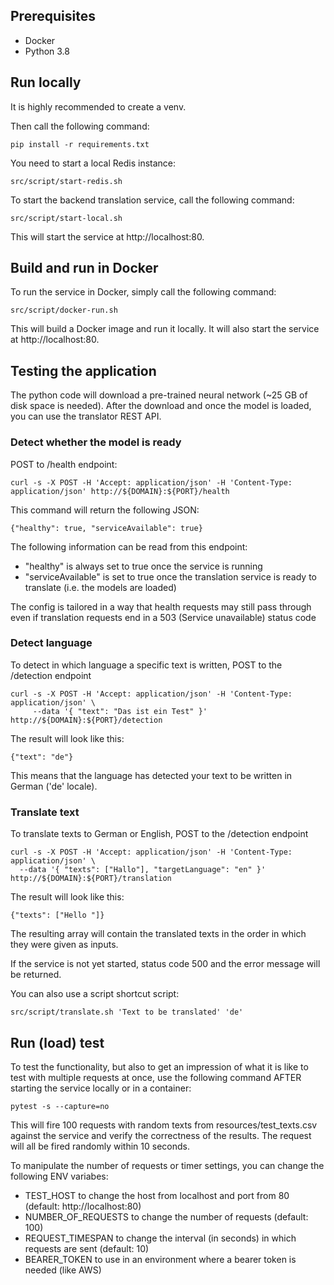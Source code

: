 
## Prerequisites

- Docker
- Python 3.8

## Run locally

It is highly recommended to create a venv.

Then call the following command:
```
pip install -r requirements.txt
```

You need to start a local Redis instance:
```
src/script/start-redis.sh
```

To start the backend translation service, call the following command:
```
src/script/start-local.sh
```

This will start the service at http://localhost:80.

## Build and run in Docker

To run the service in Docker, simply call the following command:
```
src/script/docker-run.sh
```

This will build a Docker image and run it locally.
It will also start the service at http://localhost:80.

## Testing the application

The python code will download a pre-trained neural network (~25 GB of disk space is needed). 
After the download and once the model is loaded, you can use the translator REST API.

### Detect whether the model is ready

POST to /health endpoint:

```
curl -s -X POST -H 'Accept: application/json' -H 'Content-Type: application/json' http://${DOMAIN}:${PORT}/health
```

This command will return the following JSON:

```
{"healthy": true, "serviceAvailable": true}
```

The following information can be read from this endpoint:
- "healthy" is always set to true once the service is running
- "serviceAvailable" is set to true once the translation service is ready to translate (i.e. the models are loaded)

The config is tailored in a way that health requests may still pass through even if translation requests end in 
a 503 (Service unavailable) status code

### Detect language

To detect in which language a specific text is written, POST to the /detection endpoint

```
curl -s -X POST -H 'Accept: application/json' -H 'Content-Type: application/json' \
     --data '{ "text": "Das ist ein Test" }' http://${DOMAIN}:${PORT}/detection
```

The result will look like this:

```
{"text": "de"}
```

This means that the language has detected your text to be written in German ('de' locale).

### Translate text

To translate texts to German or English, POST to the /detection endpoint

```
curl -s -X POST -H 'Accept: application/json' -H 'Content-Type: application/json' \
  --data '{ "texts": ["Hallo"], "targetLanguage": "en" }' http://${DOMAIN}:${PORT}/translation
```

The result will look like this:

```
{"texts": ["Hello "]}
```

The resulting array will contain the translated texts in the order in which they were given as inputs.

If the service is not yet started, status code 500 and the error message will be returned.

You can also use a script shortcut script:

```
src/script/translate.sh 'Text to be translated' 'de'
```

## Run (load) test

To test the functionality, but also to get an impression of what it is like to test with multiple requests at once,
use the following command AFTER starting the service locally or in a container:

```
pytest -s --capture=no
```

This will fire 100 requests with random texts from resources/test_texts.csv against the service
and verify the correctness of the results. The request will all be fired randomly within 10 seconds.

To manipulate the number of requests or timer settings, you can change the following ENV variabes:
- TEST_HOST to change the host from localhost and port from 80 (default: http://localhost:80)
- NUMBER_OF_REQUESTS to change the number of requests (default: 100)
- REQUEST_TIMESPAN to change the interval (in seconds) in which requests are sent (default: 10)
- BEARER_TOKEN to use in an environment where a bearer token is needed (like AWS)
